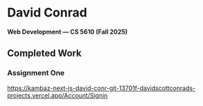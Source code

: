 # David Conrad  
**Web Development — CS 5610 (Fall 2025)**

## Completed Work

### Assignment One  
https://kambaz-next-js-david-conr-git-13701f-davidscottconrads-projects.vercel.app/Account/Signin
